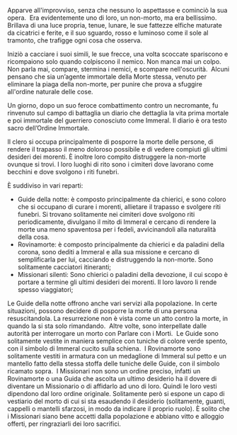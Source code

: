 Apparve all'improvviso, senza che nessuno lo aspettasse e cominciò la sua opera. 
Era evidentemente uno di loro, un non-morto, ma era bellissimo. 
Brillava di una luce propria, tenue, lunare, le sue fattezze elfiche maturate da cicatrici e ferite, e il suo sguardo, rosso e luminoso come il sole al tramonto, che trafigge ogni cosa che osserva. 

Iniziò a cacciare i suoi simili, le sue frecce, una volta scoccate spariscono e ricompaiono solo quando colpiscono il nemico. Non manca mai un colpo. 
Non parla mai, compare, stermina i nemici, e scompare nell'oscurità. 
Alcuni pensano che sia un’agente immortale della Morte stessa, venuto per eliminare la piaga della non-morte, per punire che prova a sfuggire all'ordine naturale delle cose.

Un giorno, dopo un suo feroce combattimento contro un necromante, fu rinvenuto sul campo di battaglia un diario che dettaglia la vita prima mortale e poi immortale del guerriero conosciuto come Immeral. Il diario è ora testo sacro dell’Ordine Immortale. 

Il clero si occupa principalmente di posporre la morte delle persone, di rendere il trapasso il meno doloroso possibile e di vedere compiuti gli ultimi desideri dei morenti. È inoltre loro compito distruggere la non-morte ovunque si trovi. I loro luoghi di rito sono i cimiteri dove lavorano come becchini e dove svolgono i riti funebri.

È suddiviso in vari reparti:
- Guide della notte: è composto principalmente da chierici, e sono coloro che si occupano di curare i morenti, allietare il trapasso e svolgere riti funebri. Si trovano solitamente nei cimiteri dove svolgono riti periodicamente, divulgano il mito di Immeral e cercano di rendere la morte una meno spaventosa per i fedeli, avvicinandoli alla naturalità della cosa. 
- Rovinamorte: è composto principalmente da chierici e da paladini della corona, sono dediti a Immeral e alla sua missione e cercano di semplificarla per lui, cacciando e distruggendo la non-morte. Sono solitamente cacciatori itineranti;
- Missionari silenti: Sono chierici o paladini della devozione, il cui scopo è portare a termine gli ultimi desideri dei morenti. Il loro lavoro li rende spesso viaggiatori;

Le Guide della notte offrono anche vari servizi alla popolazione. In certe situazioni, possono decidere di posporre la morte di una persona resuscitandola. La resurrezione non è vista come un atto contro la morte, in quando la si sta solo rimandando. 
Altre volte, sono interpellate dalle autorità per interrogare un morto con Parlare con i Morti. 
Le Guide sono solitamente vestite in maniera semplice con tuniche di colore verde spento, con il simbolo di Immeral cucito sulla schiena. 
I Rovinamorte sono solitamente vestiti in armatura con un medaglione di Immeral sul petto e un mantello fatto della stessa stoffa delle tuniche delle Guide, con il simbolo ricamato sopra. 
I Missionari non sono un ordine preciso, infatti un Rovinamorte o una Guida che ascolta un ultimo desiderio ha il dovere di diventare un Missionario o di affidarlo ad uno di loro. Quindi le loro vesti dipendono dal loro ordine originale. Solitamente però si espone un capo di vestiario del morto di cui si sta esaudendo il desiderio (solitamente, guanti, cappelli o mantelli sfarzosi, in modo da indicare il proprio ruolo).
È solito che i Missionari siano bene accetti dalla popolazione e abbiano vitto e alloggio offerti, per ringraziarli dei loro sacrifici.